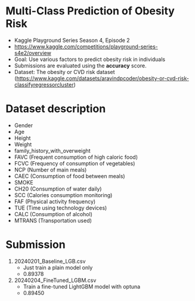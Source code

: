 # Multi-Class Prediction of Obesity Risk
* Kaggle Playground Series Season 4, Episode 2
* https://www.kaggle.com/competitions/playground-series-s4e2/overview
* Goal: Use various factors to predict obesity risk in individuals
* Submissions are evaluated using the **accuracy** score.
* Dataset: The obesity or CVD risk dataset (https://www.kaggle.com/datasets/aravindpcoder/obesity-or-cvd-risk-classifyregressorcluster)

# Dataset description
* Gender
* Age
* Height
* Weight
* family_history_with_overweight
* FAVC (Frequent consumption of high caloric food)
* FCVC (Frequency of consumption of vegetables)
* NCP (Number of main meals)
* CAEC (Consumption of food between meals)
* SMOKE
* CH20 (Consumption of water daily)
* SCC (Calories consumption monitoring)
* FAF (Physical activity frequency)
* TUE (Time using technology devices)
* CALC (Consumption of alcohol)
* MTRANS (Transportation used)

# Submission
1. 20240201_Baseline_LGB.csv
   * Just train a plain model only
   * 0.89378
2. 20240204_FineTuned_LGBM.csv
   * Train a fine-tuned LightGBM model with optuna 
   * 0.89450